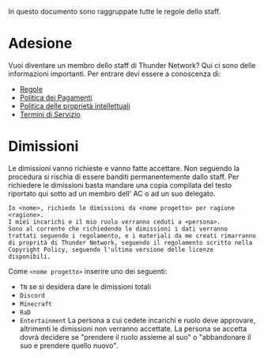 In questo documento sono raggruppate tutte le regole dello staff.
# Adesione
Vuoi diventare un membro dello staff di Thunder Network?
Qui ci sono delle informazioni importanti.
Per entrare devi essere a conoscenza di:
- [Regole](Rules.md)
- [Politica dei Pagamenti](Payment%20Policy.md)
- [Politica delle proprietà intellettuali](Intellectual%20Property%20Policy.md)
- [Termini di Servizio](Terms%20of%20Service.md)
# Dimissioni
Le dimissioni vanno richieste e vanno fatte accettare. Non seguendo la procedura si rischia di essere banditi permanentemente dallo staff.
Per richiedere le dimissioni basta mandare una copia compilata del testo riportato qui sotto ad un membro dell' AC o ad un suo delegato.
```
Io <nome>, richiedo le dimissioni da <nome progetto> per ragione <ragione>.
I miei incarichi e il mio ruolo verranno ceduti a <persona>.
Sono al corrente che richiedendo le dimissioni i dati verranno trattati seguendo i regolamento, e i materiali da me creati rimarranno di proprità di Thunder Network, seguendo il regolamento scritto nella Copyright Policy, seguendo l'ultima versione delle licenze disponibili.
```
Come `<nome progetto>` inserire uno dei seguenti:
- `TN` se si desidera dare le dimissioni totali
- `Discord`
- `Minecraft`
- `RaD`
- `Entertainment`
La persona a cui cedete incarichi e ruolo deve approvare, altrimenti le dimissioni non verranno accettate. La persona se accetta dovrà decidere se "prendere il ruolo assieme al suo" o "abbandonare il suo e prendere quello nuovo".